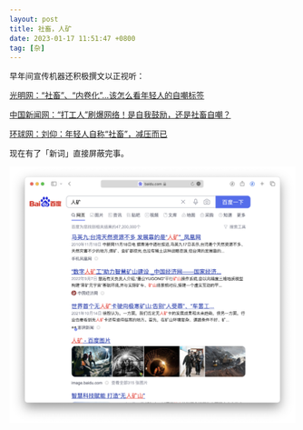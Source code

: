 ```yaml
---
layout: post
title: 社畜，人矿
date: 2023-01-17 11:51:47 +0800
tag: [杂]
---
```


早年间宣传机器还积极撰文以正视听：

[光明网：“社畜”、“内卷化”...该怎么看年轻人的自嘲标签](https://m.gmw.cn/baijia/2020-10/20/1301696823.html)

[中国新闻网：“打工人”刷爆网络！是自我鼓励，还是社畜自嘲？](https://baijiahao.baidu.com/s?id=1681237559541080153)

[环球网：刘仰：年轻人自称“社畜”，减压而已](https://baijiahao.baidu.com/s?id=1617677424610557596)

现在有了「新词」直接屏蔽完事。

![](/styles/images/baidu-irrelevant.png)